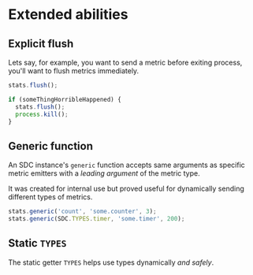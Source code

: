 # Extended abilities

## Explicit flush
Lets say, for example, you want to send a metric before exiting process, you'll want to flush metrics immediately.
```js
stats.flush();
```

```js
if (someThingHorribleHappened) {
  stats.flush();
  process.kill();
}
```


## Generic function
An SDC instance's `generic` function accepts same arguments as specific metric emitters with a _leading argument_ of the metric type.

It was created for internal use but proved useful for dynamically sending different types of metrics.
```js
stats.generic('count', 'some.counter', 3);
stats.generic(SDC.TYPES.timer, 'some.timer', 200);
```

## Static `TYPES`
The static getter `TYPES` helps use types dynamically *and safely*.
